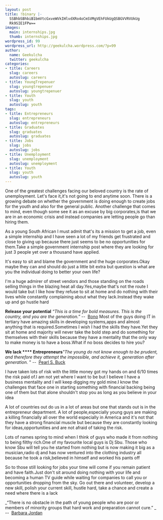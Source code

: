 ```yaml
---
layout: post
title: !binary |-
  SSBhbSBhbiB1bmVtcGxveWVkIHlvdXRo4oCmSVMgVEhFUkUgQSBGVVRVUkUg
  Rk9SIE1FPw==
images:
  main: internships.jpg
  thumb: internships.jpg
wordpress_id: 99
wordpress_url: http://geekulcha.wordpress.com/?p=99
author:
  name: Geekulcha
  twitter: geekulcha
categories:
- title: Careers
  slug: careers
  autoslug: careers
- title: YoungTrepenuer
  slug: youngtrepenuer
  autoslug: youngtrepenuer
- title: Youth
  slug: youth
  autoslug: youth
tags:
- title: Entrepreneurs
  slug: entrepreneurs
  autoslug: entrepreneurs
- title: Graduates
  slug: graduates
  autoslug: graduates
- title: Jobs
  slug: jobs
  autoslug: jobs
- title: Unemployment
  slug: unemployment
  autoslug: unemployment
- title: Youth
  slug: youth
  autoslug: youth
---
```

One of the greatest challenges facing our beloved country is the rate of unemployment. Let's face it,it's not going to end anytime soon. There is a growing debate on whether the government is doing enough to create jobs for the youth and also for the general public. Another challenge that comes to mind, even though some see it as an excuse by big corporates,is that we are in an economic crisis and instead companies are letting people go than hiring them.

 As a young South African I must admit that's its a mission to get a job, even a simple internship and I have seen a lot of my friends get frustrated and close to giving up because there just seems to be no opportunities for them.Take a simple government internship post where they are looking for just 3 people yet over a thousand have applied.

 It's easy to sit and blame the government and the huge corporates.Okay maybe they can and should do just a little bit extra but question is what are you the individual doing to better your own life?

 I'm a huge admirer of street vendors and those standing on the roads selling things in the blazing heat all day.Yes,maybe that's not the route I would take but I like how they refuse to sit at home and do nothing with their lives while constantly complaining about what they lack.Instead they wake up and go hustle hard

**Release your potential** _“This is a time for bold measures. This is the country, and you are the generation.”_
 --  [Bono](http://www.betterworldheroes.com/bono.htm)
 Most of the guys doing IT in tertiary have amazing skills in developing systems,apps and almost anything that is required.Sometimes I wish I had the skills they have.Yet they sit at home and majority will never take the bold step and do something for themselves with their skills because they have a mentality that the only way to make money is to have a boss.What if no boss decides to hire you?

**We lack **** Entrepreneurs**_"The young do not know enough to be prudent, and therefore they attempt the impossible, and achieve it, generation after generation._ "
 --  [Pearl S. Buck](http://www.betterworldheroes.com/buck.htm)

 I have taken lots of risk with the little money got my hands on and 6/10 times the risk paid of.I am not yet where I want to be but I believe I have a business mentality and I will keep digging my gold mine.I know the challenges that face one in starting something with financial backing being one of them but that alone shouldn't stop you as long as you believe in your idea

 A lot of countries out do us in a lot of areas but one that stands out is in the entrepreneur department. A lot of people,especially young guys are making a killing financially all over the world especially in America and it's not that they have a strong financial muscle but because they are constantly looking for ideas,opportunities and are not afraid of taking the risk.

 Lots of names spring to mind when I think of guys who made it from nothing to being filthy rich.One of my favourite local guys is Dj Sbu. Those who know Sbu will tell you he started from nothing but is now making it big as a musician,radio dj and has now ventured into the clothing industry all because he took a risk,believed in himself and worked his pants off

 So to those still looking for jobs your time will come if you remain patient and have faith.Just don't sit around doing nothing with your life and becoming a human TV guide while waiting for companies to call you or opportunities dropping from the sky. Go out there and volunteer, develop a new skill, polish your current skill, hustle hard, take a chance and create a need where there is a lack

_“There is no obstacle in the path of young people who are poor or members of minority groups that hard work and preparation cannot cure.” _
 --  [Barbara Jordan](http://www.betterworldheroes.com/jordan-barbara.htm)

